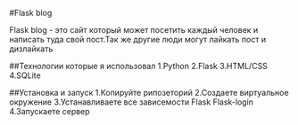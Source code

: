 #Flask blog

Flask blog - это сайт который может посетить каждый человек и написать туда свой пост.Так же другие люди могут лайкать пост и дизлайкать

##Технологии которые я использовал
1.Python
2.Flask
3.HTML/CSS
4.SQLite

##Установка и запуск
1.Копируйте рипозеторий
2.Создаете виртуальное окружение
3.Устанавливаете все зависемости
Flask
Flask-login
4.Запускаете сервер
